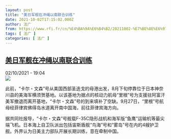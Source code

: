 ```yaml
---
layout: post
title: "美日军舰在冲绳以南联合训练"
date: 2021-10-02T17:15:02.000Z
author: 法广
from: https://www.rfi.fr/cn/%E4%BA%9A%E6%B4%B2/20211002-%E7%BE%8E%E6%97%A5%E5%86%9B%E8%88%B0%E5%9C%A8%E5%86%B2%E7%BB%B3%E4%BB%A5%E5%8D%97%E8%81%94%E5%90%88%E8%AE%AD%E7%BB%83
tags: [ 法广 ]
categories: [ 法广 ]
---
```

<!--1633194902000-->
[美日军舰在冲绳以南联合训练](https://www.rfi.fr/cn/%E4%BA%9A%E6%B4%B2/20211002-%E7%BE%8E%E6%97%A5%E5%86%9B%E8%88%B0%E5%9C%A8%E5%86%B2%E7%BB%B3%E4%BB%A5%E5%8D%97%E8%81%94%E5%90%88%E8%AE%AD%E7%BB%83)
------

<div>
<div>02/10/2021 - 19:04</div><img src="https://s.rfi.fr/media/display/122161c2-23a1-11ec-98e3-005056a97e36/Capture-814.PNG"><div >                    <p>此前，“卡尔・文森”号从美国西部圣迭戈的母港出发，8月下旬停靠位于日本神奈川县的美海军横须贺基地。以该基地为据点的核动力航母“里根”号为支援驻阿富汗美军撤退而离开基地，“卡尔・文森”号的到来填补了空缺。9月27日，“里根”号航母经菲律宾佛得岛水道离开南中国海，前往菲律宾海方向。 ​​​​</p><p>据共同社报导，“卡尔・文森”号舰载F-35C隐形战机和海军版“鱼鹰”运输机等最尖端飞机。日本海上自卫队派出包括宙斯盾舰“鸟海”号和“雾岛”号在内的4艘护卫舰。外界认为日美主力部队开展长期训练，意在牵制中国。</p>                                            <div data-selfpromo-newsletter>    </div>    <div data-selfpromo-app>    </div>                </div>
</div>
